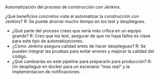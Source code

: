 Automatización del proceso de construcción con Jenkins.

¿Qué beneficios concretos viste al automatizar la construcción con Jenkins?
R: Se puede ahorrar mucho tiempo en los test y despliegues.
- ¿Qué parte del proceso crees que sería más crítica en un equipo grande?
R: Creo que los test, asegurar de que no haya fallos es clave para este tipo de automatizaciones.
- ¿Cómo Jenkins asegura calidad antes de hacer despliegues?
R: Se pueden integrar las pruebas para evitar errores y mejorar la calidad del código.
- ¿Qué cambiarías en este pipeline para prepararlo para producción?
R: Un despliegue en docker para un escenario "mas real" y la implementacion de notificaciones.
